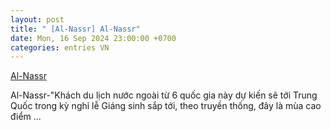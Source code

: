 ```yaml
---
layout: post
title: " [Al-Nassr] Al-Nassr"
date: Mon, 16 Sep 2024 23:00:00 +0700
categories: entries VN
---
```

[Al-Nassr](https://www.bienphong.com.vn/2024-09-17-fm88%20online.phtml)

Al-Nassr-"Khách du lịch nước ngoài từ 6 quốc gia này dự kiến sẽ tới Trung Quốc trong kỳ nghỉ lễ Giáng sinh sắp tới, theo truyền thống, đây là mùa cao điểm ...

